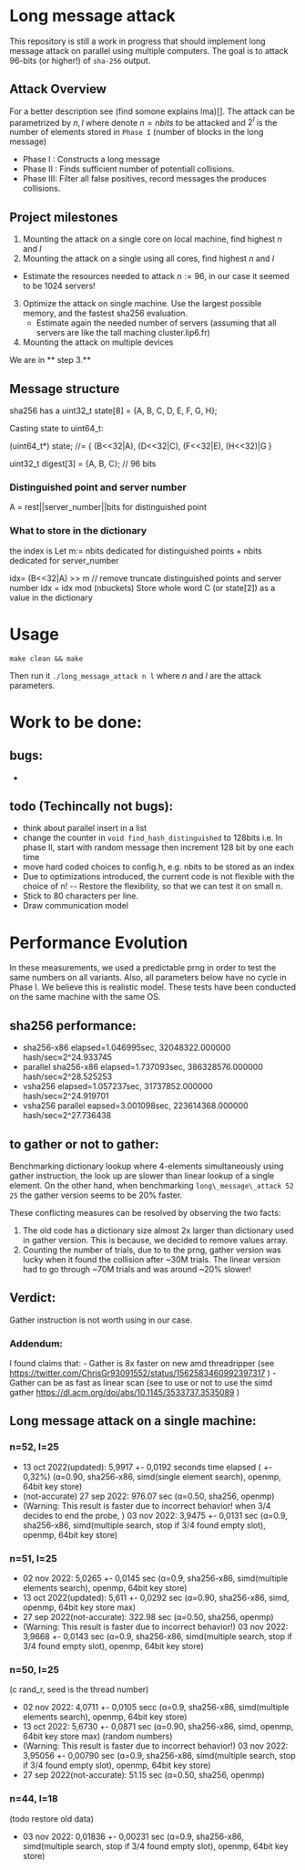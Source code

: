 # Long message attack
This repository is still a work in progress that should implement long message attack on parallel using multiple computers. The goal is to attack 96-bits (or higher!) of `sha-256` output. 

## Attack Overview
For a better description see (find somone explains lma)[]. The attack can be parametrized by $n, l$ where denote $n=nbits$ to be attacked and $2^l$ is the number of elements stored in `Phase I` (number of blocks in the long message)


- Phase I  : Constructs a long message
- Phase II : Finds sufficient number of potentiall collisions. 
- Phase III: Filter all false positives, record messages the produces collisions.

## Project milestones
1. Mounting the attack on a single core on local machine, find highest $n$ and $l$
2. Mounting the attack on a single using all cores, find highest $n$ and $l$
  - Estimate the resources needed to attack $n:=96$, in our case it seemed to be 1024 servers!
3. Optimize the attack on single machine. Use the largest possible memory, and the fastest sha256 evaluation.
   - Estimate again the needed number of servers (assuming that all servers are like the tall maching cluster.lip6.fr)
4. Mounting the attack on multiple devices 


We are in ** step 3.**


## Message structure
sha256 has a 
uint32_t state[8] =  {A, B, C, D, E, F, G, H};


Casting state to uint64_t:

(uint64_t*) state; //= { (B<<32|A), (D<<32|C), (F<<32|E), (H<<32)|G } 


uint32_t digest[3] = {A, B, C}; // 96 bits

### Distinguished point and server number
A = rest||server_number||bits for distinguished point

### What to store in the dictionary

the index is 
Let m:= nbits dedicated for distinguished points + nbits dedicated for server_number

idx= (B<<32|A) >> m // remove truncate distinguished points and server number
idx = idx mod (nbuckets)
Store whole word C (or state[2]) as a value in the dictionary 





# Usage


`make clean && make`

Then run it
`./long_message_attack n l` where $n$ and $l$ are the attack parameters.



# Work to be done:

## bugs: 
- 

## todo (Techincally not bugs):
- think about parallel insert in a list
- change the counter in `void find_hash_distinguished` to 128bits
  i.e. In phase II, start with random message then increment 128 bit by one each time
- move hard coded choices to config.h, e.g. nbits to be stored as an index
- Due to optimizations introduced, the current code is not flexible with the choice of n!
-- Restore the flexibility, so that we can test it on small n.
- Stick to 80 characters per line. 
- Draw communication model




# Performance Evolution
In these measurements, we used a predictable prng in order to test the same numbers on all variants. Also, all parameters below have no cycle in Phase I. We believe this is realistic model. These tests have been conducted on the same machine with the same OS.

## sha256 performance:
- sha256-x86 elapsed=1.046995sec, 32048322.000000 hash/sec≈2^24.933745 
- parallel sha256-x86 elapsed=1.737093sec, 386328576.000000 hash/sec≈2^28.525253 
- vsha256 elapsed=1.057237sec, 31737852.000000 hash/sec≈2^24.919701 
- vsha256 parallel eapsed=3.001098sec, 223614368.000000 hash/sec≈2^27.736438 


## to gather or not to gather:
Benchmarking dictionary lookup where 4-elements simultaneously using gather instruction, the look up are slower than linear lookup of a single element. On the other hand, when benchmarking `long\_message\_attack 52 25` the gather version seems to be 20% faster. 

These conflicting measures can be resolved by observing the two facts:
1. The old code has a dictionary size almost 2x larger than dictionary used in gather version. This is because, we decided to remove values array. 
2. Counting the number of trials, due to to the prng, gather version was lucky when it found the collision after ~30M trials. The linear version had to go through ~70M trials and was around ~20% slower!

## Verdict:
Gather instruction is not worth using in our case. 

### Addendum:

I found claims that:
	- Gather is 8x faster on new amd threadripper (see https://twitter.com/ChrisGr93091552/status/1562583460992397317 )
	- Gather can be as fast as linear scan (see to use or not to use the simd gather https://dl.acm.org/doi/abs/10.1145/3533737.3535089 )


## Long message attack on a single machine:
### n=52, l=25
- 13 oct 2022(updated):  5,9917 +- 0,0192 seconds time elapsed  ( +-  0,32%) (ɑ=0.90, sha256-x86, simd(single element search), openmp, 64bit key store)
- (not-accurate) 27 sep 2022: 976.07 sec (ɑ=0.50, sha256, openmp)
- (Warning: This result is faster due to incorrect behavior! when 3/4 decides to end the probe, ) 03 nov 2022: 3,9475 +- 0,0131 sec (ɑ=0.9, sha256-x86, simd(multiple search, stop if 3/4 found empty slot), openmp, 64bit key store) 




### n=51, l=25

- 02 nov 2022:  5,0265 +- 0,0145 sec (ɑ=0.9, sha256-x86, simd(multiple elements search), openmp, 64bit key store)
- 13 oct 2022(updated):  5,611 +- 0,0292 sec  (ɑ=0.90, sha256-x86, simd, openmp, 64bit key store max)
- 27 sep 2022(not-accurate): 322.98 sec (ɑ=0.50, sha256, openmp)
- (Warning: This result is faster due to incorrect behavior!) 03 nov 2022: 3,9668 +- 0,0143 sec (ɑ=0.9, sha256-x86, simd(multiple search, stop if 3/4 found empty slot), openmp, 64bit key store) 
### n=50, l=25
(c rand_r, seed is the thread number)
- 02 nov 2022: 4,0711 +- 0,0105 secc (ɑ=0.9, sha256-x86, simd(multiple elements search), openmp, 64bit key store)
- 13 oct 2022:   5,6730 +- 0,0871 sec (ɑ=0.90, sha256-x86, simd, openmp, 64bit key store max)
(random numbers)
- (Warning: This result is faster due to incorrect behavior!) 03 nov 2022: 3,95056 +- 0,00790 sec (ɑ=0.9, sha256-x86, simd(multiple search, stop if 3/4 found empty slot), openmp, 64bit key store) 
- 27 sep 2022(not-accurate): 51.15 sec (ɑ=0.50, sha256, openmp)


### n=44, l=18
(todo restore old data)
- 03 nov 2022: 0,01836 +- 0,00231 sec (ɑ=0.9, sha256-x86, simd(multiple search, stop if 3/4 found empty slot), openmp, 64bit key store) 



